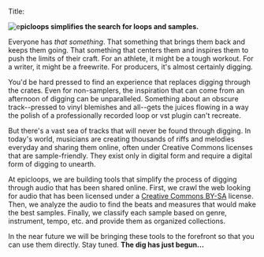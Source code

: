 Title:

<img src="//epicloops.com/static/ico/favicon-a561d51feea941d7b8b60d441b07766a.png" alt="e">__picloops simplifies the search for
loops and samples.__

Everyone has _that something_. That something that brings them back and keeps them going. That something that centers them
and inspires them to push the limits of their craft. For an athlete, it might be a tough workout. For a writer, it might
be a freewrite. For producers, it's almost certainly digging.

You'd be hard pressed to find an experience that replaces digging through the crates. Even for non-samplers, the
inspiration that can come from an afternoon of digging can be unparalleled. Something about an obscure track--pressed to
vinyl blemishes and all--gets the juices flowing in a way the polish of a professionally recorded loop or vst plugin
can't recreate.

But there's a vast sea of tracks that will never be found through digging. In today's world, musicians are creating
thousands of riffs and melodies everyday and sharing them online, often under Creative Commons licenses that are
sample-friendly. They exist only in digital form and require a digital form of digging to unearth.

At epicloops, we are building tools that simplify the process of digging through audio that has been shared online.
First, we crawl the web looking for audio that has been licensed under a
<a href="https://creativecommons.org/licenses/by-sa/2.0/" target="_blank">Creative Commons BY-SA</a> license. Then, we
analyze the audio to find the beats and measures that would make the best samples. Finally, we
classify each sample based on genre, instrument, tempo, etc. and provide them as organized collections.

In the near future we will be bringing these tools to the forefront so that you can use them directly.
Stay tuned. __The dig has just begun...__

